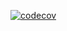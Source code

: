 [![codecov](https://codecov.io/gh/alzatecarlos99/Final-software2/graph/badge.svg?token=12193871-9e04-4ab7-8289-e56530fa69f4)](https://codecov.io/gh/alzatecarlos99/Final-software2)
